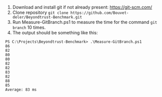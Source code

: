 1. Download and install git if not already present: https://git-scm.com/
1. Clone repository ```git clone https://github.com/Bouvet-deler/Beyondtrust-Benchmark.git ```
1. Run Measure-GitBranch.ps1 to measure the time for the command ```git branch``` 10 times.
1. The output should be something like this:
```
PS C:\Projects\Beyondtrust-Benchmark> .\Measure-GitBranch.ps1
86
82
80
80
82
82
83
82
88
85
Average: 83 ms
```
